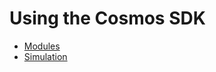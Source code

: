 <!--
parent:
  order: false
-->

# Using the Cosmos SDK

- [Modules](../../x/README.md)
- [Simulation](../core/simulation.md)
